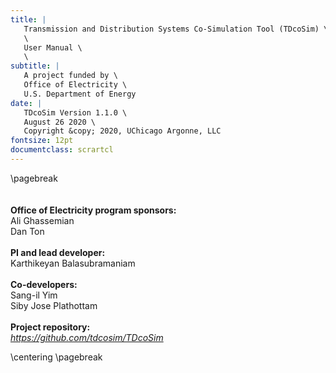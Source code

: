 ```yaml
---
title: |
   Transmission and Distribution Systems Co-Simulation Tool (TDcoSim) \
   \
   User Manual \
   \
subtitle: |
   A project funded by \
   Office of Electricity \
   U.S. Department of Energy
date: |
   TDcoSim Version 1.1.0 \
   August 26 2020 \
   Copyright &copy; 2020, UChicago Argonne, LLC
fontsize: 12pt
documentclass: scrartcl
---
```


\pagebreak
\
\
\
**Office of Electricity program sponsors:** \
Ali Ghassemian \
Dan Ton \
   \
**PI and lead developer:** \
Karthikeyan Balasubramaniam \
\
**Co-developers:** \
Sang-il Yim \
Siby Jose Plathottam \
\
**Project repository:**\
*https://github.com/tdcosim/TDcoSim*

\centering
\pagebreak